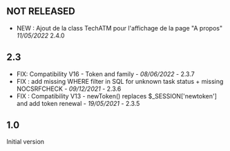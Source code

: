 

## NOT RELEASED
- NEW : Ajout de la class TechATM pour l'affichage de la page "A propos" *11/05/2022* 2.4.0

## 2.3
- FIX: Compatibility V16 - Token and family - *08/06/2022* - 2.3.7
- FIX : add missing WHERE filter in SQL for unknown task status + missing NOCSRFCHECK - *09/12/2021* - 2.3.6
- FIX : Compatibility V13 - newToken() replaces $_SESSION['newtoken'] and add token renewal - *19/05/2021* - 2.3.5

## 1.0

 Initial version


